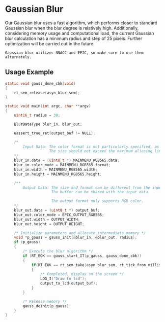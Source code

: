 
# Gaussian Blur

Our Gaussian blur uses a fast algorithm, which performs closer to standard Gaussian blur when the blur degree is relatively high. Additionally, considering memory usage and computational load, the current Gaussian blur calculation has a minimum radius and step of 25 pixels. Further optimization will be carried out in the future.

```{note}
Gaussian blur utilizes NNACC and EPIC, so make sure to use them alternately.
```

## Usage Example

```c
static void gauss_done_cbk(void)
{
    rt_sem_release(asyn_blur_sem);
}

static void main(int argc, char **argv)
{
    uint16_t radius = 30;

    BlurDataType blur_in, blur_out;

    uassert_true_ret(output_buf != NULL);

    /*
        Input Data: The color format is not particularly specified, as long as it's recognized by EPIC.
                    The size should not exceed the maximum aliasing limit of EPIC (usually 1024x1024 pixels).
    */
    blur_in.data = (uint8_t *) MAINMENU_RGB565.data;
    blur_in.color_mode = MAINMENU_RGB565.format;
    blur_in.width = MAINMENU_RGB565.width;
    blur_in.height = MAINMENU_RGB565.height;

    /**
        Output Data: The size and format can be different from the input.
                     The buffer can be shared with the input data.

                     The output format only supports RGB color.
    */
    blur_out.data = (uint8_t *) output_buf;
    blur_out.color_mode = EPIC_OUTPUT_RGB565;
    blur_out.width = OUTPUT_WIDTH;
    blur_out.height = OUTPUT_HEIGHT;

    /* Initialize parameters and allocate intermediate memory */
    void *p_gauss = gauss_init(&blur_in, &blur_out, radius);
    if (p_gauss)
    {
        /* Execute the blur algorithm */
        if (RT_EOK == gauss_start_IT(p_gauss, gauss_done_cbk))
        {
            if(RT_EOK == rt_sem_take(asyn_blur_sem, rt_tick_from_millisecond(100)))
            {
                /* Completed, display on the screen */
                LOG_I("Draw to lcd");
                output_to_lcd(output_buf);
            }
        }

        /* Release memory */
        gauss_deinit(p_gauss);
    }
}
```

